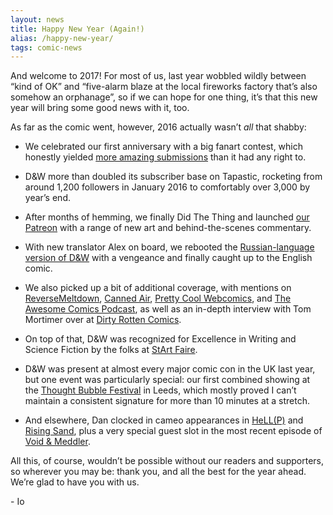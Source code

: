 ```yaml
---
layout: news
title: Happy New Year (Again!)
alias: /happy-new-year/
tags: comic-news
---
```


And welcome to 2017! For most of us, last year wobbled wildly between “kind of OK” and “five-alarm blaze at the local fireworks factory that’s also somehow an orphanage”, so if we can hope for one thing, it’s that this new year will bring some good news with it, too.

As far as the comic went, however, 2016 actually wasn’t _all_ that shabby:

-  We celebrated our first anniversary with a big fanart contest, which honestly yielded [more amazing submissions](http://www.drugsandwires.fail/fanart-contest-winners/) than it had any right to.

-  D&amp;W more than doubled its subscriber base on Tapastic, rocketing from around 1,200 followers in January 2016 to comfortably over 3,000 by year’s end.

-  After months of hemming, we finally Did The Thing and launched [our Patreon](https://www.patreon.com/drugsandwires) with a range of new art and behind-the-scenes commentary.

-  With new translator Alex on board, we rebooted the [Russian-language version of D&amp;W](http://acomics.ru/~drugsandwires) with a vengeance and finally caught up to the English comic.

-  We also picked up a bit of additional coverage, with mentions on [ReverseMeltdown](http://reversemeltdown.com/2016/11/22/webcomic-spotlight-drugs-and-wires/), [Canned Air](http://directory.libsyn.com/episode/index/id/4879312/tdest_id/165185), [Pretty Cool Webcomics](http://prettycoolwebcomics.tumblr.com/post/138266003492/pretty-cool-webcomics-drugs-and-wires), and [The Awesome Comics Podcast](http://awesomecomics.podbean.com/e/episode-32-knowledge-is-power-a-comic-book-q-a/?token=17ebc44c6d4b51a3d42ed086d41bb96f), as well as an in-depth interview with Tom Mortimer over at [Dirty Rotten Comics](http://dirtyrottencomics.co.uk/?p=1876).

-  On top of that, D&amp;W was recognized for Excellence in Writing and Science Fiction by the folks at [StArt Faire](http://startfaire.com/home.shtml).

-  D&amp;W was present at almost every major comic con in the UK last year, but one event was particularly special: our first combined showing at the [Thought Bubble Festival](http://thoughtbubblefestival.com/) in Leeds, which mostly proved I can’t maintain a consistent signature for more than 10 minutes at a stretch.

-  And elsewhere, Dan clocked in cameo appearances in [HeLL(P)](https://tapastic.com/episode/202901) and [Rising Sand](http://risingsand.glass/page/6), plus a very special guest slot in the most recent episode of [Void &amp; Meddler](http://store.steampowered.com/app/377970/).

All this, of course, wouldn’t be possible without our readers and supporters, so wherever you may be: thank you, and all the best for the year ahead. We’re glad to have you with us.

\- Io
